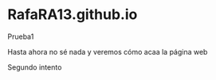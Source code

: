 # RafaRA13.github.io
Prueba1

Hasta ahora no sé nada y veremos cómo acaa la página web

Segundo intento
